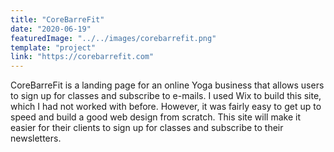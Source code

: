 ```yaml
---
title: "CoreBarreFit"
date: "2020-06-19"
featuredImage: "../../images/corebarrefit.png"
template: "project"
link: "https://corebarrefit.com"
---
```


CoreBarreFit is a landing page for an online Yoga business that allows users to sign up for classes and subscribe to e-mails. I used Wix to build this site, which I had not worked with before. However, it was fairly easy to get up to speed and build a good web design from scratch. This site will make it easier for their clients to sign up for classes and subscribe to their newsletters.
